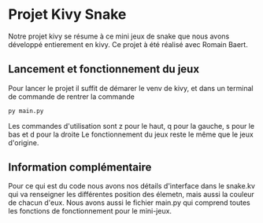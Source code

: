 # Projet Kivy Snake
Notre projet kivy se résume à ce mini jeux de snake que nous avons développé entierement en kivy.
Ce projet à été réalisé avec Romain Baert.

## Lancement et fonctionnement du jeux
Pour lancer le projet il suffit de démarer le venv de kivy, et dans un terminal de commande de rentrer la commande 
```bash 
py main.py 
```
Les commandes d'utilisation sont z pour le haut, q pour la gauche, s pour le bas et d pour la droite
Le fonctionnement du jeux reste le même que le jeux d'origine.

## Information complémentaire
Pour ce qui est du code nous avons nos détails d'interface dans le snake.kv qui va renseigner les différentes position des élemetn, mais aussi la couleur de chacun d'eux.
Nous avons aussi le fichier main.py qui comprend toutes les fonctions de fonctionnement pour le mini-jeux.
